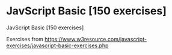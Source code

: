 # JavScript Basic [150 exercises]

JavScript Basic [150 exercises]

Exercises from https://www.w3resource.com/javascript-exercises/javascript-basic-exercises.php



